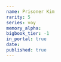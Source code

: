 ```yaml
---
name: Prisoner Kim
rarity: 5
series: voy
memory_alpha:
bigbook_tier: -1
in_portal: true
date:
published: true
---
```



